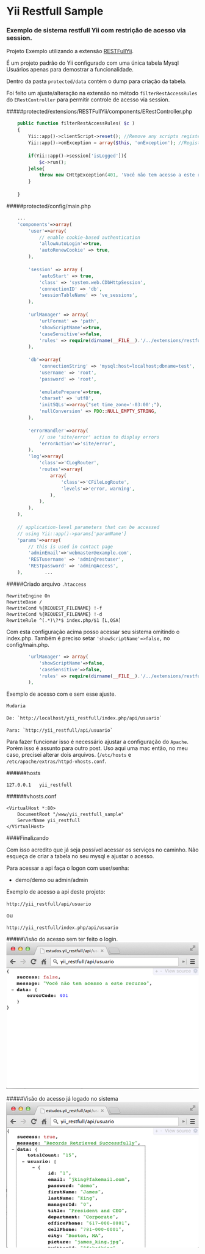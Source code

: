 Yii Restfull Sample
====

### Exemplo de sistema restfull Yii com restrição de acesso via session. 

Projeto Exemplo utilizando a extensão [RESTFullYii](https://github.com/evan108108/RESTFullYii).

É um projeto padrão do Yii configurado com uma única tabela Mysql Usuários apenas para demostrar a funcionalidade.

Dentro da pasta `protected/data` contém o dump para criação da tabela.

Foi feito um ajuste/alteração na extensão no método `filterRestAccessRules` 
do `ERestController` para permitir controle de acesso via session.

#####protected/extensions/RESTFullYii/components/ERestController.php

```php
	public function filterRestAccessRules( $c )
	{
		Yii::app()->clientScript->reset(); //Remove any scripts registered by Controller Class
		Yii::app()->onException = array($this, 'onException'); //Register Custom Exception

		if(Yii::app()->session['isLogged']){ 
			$c->run(); 
		}else{
			throw new CHttpException(401, 'Você não tem acesso a este recurso');
		}

	}	
```

#####protected/config/main.php

```php
	...
	'components'=>array(
		'user'=>array(
			// enable cookie-based authentication
			'allowAutoLogin'=>true,
            'autoRenewCookie' => true,
		),

		'session' => array (
		    'autoStart' => true,
		    'class' => 'system.web.CDbHttpSession',
		    'connectionID' => 'db',
		    'sessionTableName' => 've_sessions',
		),

		'urlManager' => array(
			'urlFormat' => 'path',
			'showScriptName'=>true,
			'caseSensitive'=>false,
			'rules' => require(dirname(__FILE__).'/../extensions/restfullyii/config/routes.php'),
		),

		'db'=>array(
			'connectionString' => 'mysql:host=localhost;dbname=test',
			'username' => 'root',
			'password' => 'root',

			'emulatePrepare'=>true,
			'charset' => 'utf8',
			'initSQLs'=>array("set time_zone='-03:00';"),
			'nullConversion' => PDO::NULL_EMPTY_STRING,
		),

		'errorHandler'=>array(
			// use 'site/error' action to display errors
			'errorAction'=>'site/error',
		),
		'log'=>array(
			'class'=>'CLogRouter',
			'routes'=>array(
				array(
					'class'=>'CFileLogRoute',
					'levels'=>'error, warning',
				),
			),
		),
	),

	// application-level parameters that can be accessed
	// using Yii::app()->params['paramName']
	'params'=>array(
		// this is used in contact page
		'adminEmail'=>'webmaster@example.com',
	    'RESTusername' => 'admin@restuser',
	    'RESTpassword' => 'admin@Access',
	),        ...
```


#####Criado arquivo `.htaccess`

	RewriteEngine On
	RewriteBase /
	RewriteCond %{REQUEST_FILENAME} !-f
	RewriteCond %{REQUEST_FILENAME} !-d
	RewriteRule ^(.*)\?*$ index.php/$1 [L,QSA]
    
Com esta configuração acima posso acessar seu sistema omitindo o index.php. Também é preciso setar `'showScriptName'=>false,` no config/main.php.

```php
		'urlManager' => array(
			'showScriptName'=>false,
			'caseSensitive'=>false,
			'rules' => require(dirname(__FILE__).'/../extensions/restfullyii/config/routes.php'),
		),


```

Exemplo de acesso com e sem esse ajuste.

	Mudaria
    
    De: `http://localhost/yii_restfull/index.php/api/usuario`

	Para: `http://yii_restfull/api/usuario`

Para fazer funcionar isso é necessário ajustar a configuração do `Apache`. Porém isso é assunto para outro post. Uso aqui uma mac então, no meu caso, precisei alterar dois arquivos. (`/etc/hosts` e `/etc/apache/extras/httpd-vhosts.conf`.


######hosts

	127.0.0.1   yii_restfull

######vhosts.conf

```
<VirtualHost *:80>
	DocumentRoot "/www/yii_restfull_sample"
	ServerName yii_restfull
</VirtualHost>
```


####Finalizando

Com isso acredito que já seja possível acessar os serviços no caminho.
Não esqueça de criar a tabela no seu mysql e ajustar o acesso.

Para acessar a api faça o logon com user/senha: 

- demo/demo ou admin/admin
 
 
 Exemplo de acesso a api deste projeto:
 
`http://yii_restfull/api/usuario`
 
 ou

`http://yii_restfull/index.php/api/usuario`


#####Visão do acesso sem ter feito o login.
![image](images/nao_logado.png)


#####Visão do acesso já logado no sistema
![image](images/logado.png)



    

